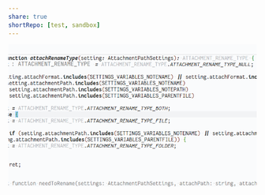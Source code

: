 ```yaml
---  
share: true  
shortRepo: [test, sandbox]  
---  
```

  
![](./attachments/IMG-1684401200837.png)  
